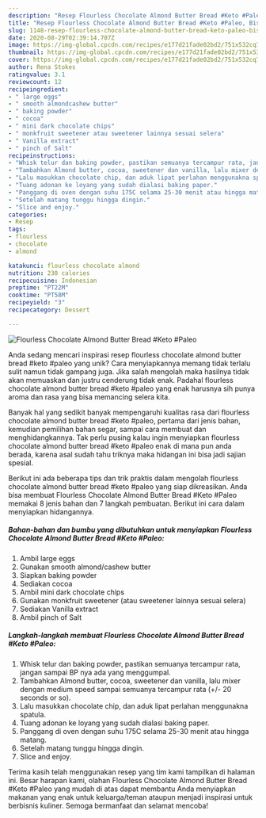```yaml
---
description: "Resep Flourless Chocolate Almond Butter Bread #Keto #Paleo, Bisa Manjain Lidah"
title: "Resep Flourless Chocolate Almond Butter Bread #Keto #Paleo, Bisa Manjain Lidah"
slug: 1148-resep-flourless-chocolate-almond-butter-bread-keto-paleo-bisa-manjain-lidah
date: 2020-08-29T02:39:14.707Z
image: https://img-global.cpcdn.com/recipes/e177d21fade02bd2/751x532cq70/flourless-chocolate-almond-butter-bread-keto-paleo-foto-resep-utama.jpg
thumbnail: https://img-global.cpcdn.com/recipes/e177d21fade02bd2/751x532cq70/flourless-chocolate-almond-butter-bread-keto-paleo-foto-resep-utama.jpg
cover: https://img-global.cpcdn.com/recipes/e177d21fade02bd2/751x532cq70/flourless-chocolate-almond-butter-bread-keto-paleo-foto-resep-utama.jpg
author: Rena Stokes
ratingvalue: 3.1
reviewcount: 12
recipeingredient:
- " large eggs"
- " smooth almondcashew butter"
- " baking powder"
- " cocoa"
- " mini dark chocolate chips"
- " monkfruit sweetener atau sweetener lainnya sesuai selera"
- " Vanilla extract"
- " pinch of Salt"
recipeinstructions:
- "Whisk telur dan baking powder, pastikan semuanya tercampur rata, jangan sampai BP nya ada yang menggumpal."
- "Tambahkan Almond butter, cocoa, sweetener dan vanilla, lalu mixer dengan medium speed sampai semuanya tercampur rata (+/- 20 seconds or so)."
- "Lalu masukkan chocolate chip, dan aduk lipat perlahan menggunakna spatula."
- "Tuang adonan ke loyang yang sudah dialasi baking paper."
- "Panggang di oven dengan suhu 175C selama 25-30 menit atau hingga matang."
- "Setelah matang tunggu hingga dingin."
- "Slice and enjoy."
categories:
- Resep
tags:
- flourless
- chocolate
- almond

katakunci: flourless chocolate almond 
nutrition: 230 calories
recipecuisine: Indonesian
preptime: "PT22M"
cooktime: "PT58M"
recipeyield: "3"
recipecategory: Dessert

---
```



![Flourless Chocolate Almond Butter Bread #Keto #Paleo](https://img-global.cpcdn.com/recipes/e177d21fade02bd2/751x532cq70/flourless-chocolate-almond-butter-bread-keto-paleo-foto-resep-utama.jpg)

Anda sedang mencari inspirasi resep flourless chocolate almond butter bread #keto #paleo yang unik? Cara menyiapkannya memang tidak terlalu sulit namun tidak gampang juga. Jika salah mengolah maka hasilnya tidak akan memuaskan dan justru cenderung tidak enak. Padahal flourless chocolate almond butter bread #keto #paleo yang enak harusnya sih punya aroma dan rasa yang bisa memancing selera kita.

Banyak hal yang sedikit banyak mempengaruhi kualitas rasa dari flourless chocolate almond butter bread #keto #paleo, pertama dari jenis bahan, kemudian pemilihan bahan segar, sampai cara membuat dan menghidangkannya. Tak perlu pusing kalau ingin menyiapkan flourless chocolate almond butter bread #keto #paleo enak di mana pun anda berada, karena asal sudah tahu triknya maka hidangan ini bisa jadi sajian spesial.




Berikut ini ada beberapa tips dan trik praktis dalam mengolah flourless chocolate almond butter bread #keto #paleo yang siap dikreasikan. Anda bisa membuat Flourless Chocolate Almond Butter Bread #Keto #Paleo memakai 8 jenis bahan dan 7 langkah pembuatan. Berikut ini cara dalam menyiapkan hidangannya.

<!--inarticleads1-->

##### Bahan-bahan dan bumbu yang dibutuhkan untuk menyiapkan Flourless Chocolate Almond Butter Bread #Keto #Paleo:

1. Ambil  large eggs
1. Gunakan  smooth almond/cashew butter
1. Siapkan  baking powder
1. Sediakan  cocoa
1. Ambil  mini dark chocolate chips
1. Gunakan  monkfruit sweetener (atau sweetener lainnya sesuai selera)
1. Sediakan  Vanilla extract
1. Ambil  pinch of Salt




<!--inarticleads2-->

##### Langkah-langkah membuat Flourless Chocolate Almond Butter Bread #Keto #Paleo:

1. Whisk telur dan baking powder, pastikan semuanya tercampur rata, jangan sampai BP nya ada yang menggumpal.
1. Tambahkan Almond butter, cocoa, sweetener dan vanilla, lalu mixer dengan medium speed sampai semuanya tercampur rata (+/- 20 seconds or so).
1. Lalu masukkan chocolate chip, dan aduk lipat perlahan menggunakna spatula.
1. Tuang adonan ke loyang yang sudah dialasi baking paper.
1. Panggang di oven dengan suhu 175C selama 25-30 menit atau hingga matang.
1. Setelah matang tunggu hingga dingin.
1. Slice and enjoy.




Terima kasih telah menggunakan resep yang tim kami tampilkan di halaman ini. Besar harapan kami, olahan Flourless Chocolate Almond Butter Bread #Keto #Paleo yang mudah di atas dapat membantu Anda menyiapkan makanan yang enak untuk keluarga/teman ataupun menjadi inspirasi untuk berbisnis kuliner. Semoga bermanfaat dan selamat mencoba!
